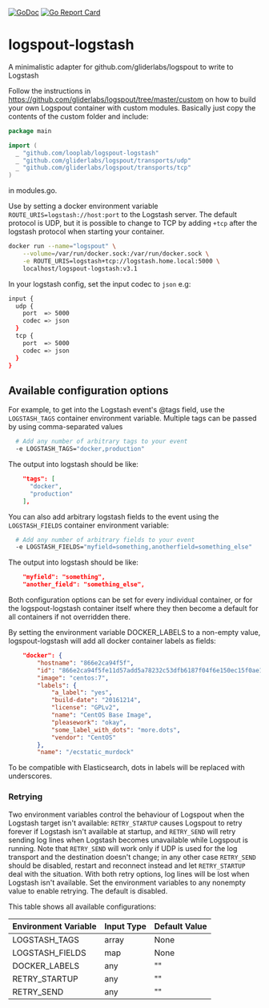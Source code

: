 [![GoDoc](https://godoc.org/github.com/looplab/logspout-logstash?status.svg)](https://godoc.org/github.com/looplab/logspout-logstash)
[![Go Report Card](https://goreportcard.com/badge/looplab/logspout-logstash)](https://goreportcard.com/report/looplab/logspout-logstash)

# logspout-logstash

A minimalistic adapter for github.com/gliderlabs/logspout to write to Logstash

Follow the instructions in https://github.com/gliderlabs/logspout/tree/master/custom on how to build your own Logspout container with custom modules. Basically just copy the contents of the custom folder and include:

```go
package main

import (
  _ "github.com/looplab/logspout-logstash"
  _ "github.com/gliderlabs/logspout/transports/udp"
  _ "github.com/gliderlabs/logspout/transports/tcp"
)
```

in modules.go.

Use by setting a docker environment variable `ROUTE_URIS=logstash://host:port` to the Logstash server.
The default protocol is UDP, but it is possible to change to TCP by adding ```+tcp``` after the logstash protocol when starting your container.

```bash
docker run --name="logspout" \
    --volume=/var/run/docker.sock:/var/run/docker.sock \
    -e ROUTE_URIS=logstash+tcp://logstash.home.local:5000 \
    localhost/logspout-logstash:v3.1
```

In your logstash config, set the input codec to `json` e.g:

```bash
input {
  udp {
    port  => 5000
    codec => json
  }
  tcp {
    port  => 5000
    codec => json
  }
}
```

## Available configuration options

For example, to get into the Logstash event's @tags field, use the ```LOGSTASH_TAGS``` container environment variable. Multiple tags can be passed by using comma-separated values

```bash
  # Add any number of arbitrary tags to your event
  -e LOGSTASH_TAGS="docker,production"
```

The output into logstash should be like:

```json
    "tags": [
      "docker",
      "production"
    ],
```

You can also add arbitrary logstash fields to the event using the ```LOGSTASH_FIELDS``` container environment variable:

```bash
  # Add any number of arbitrary fields to your event
  -e LOGSTASH_FIELDS="myfield=something,anotherfield=something_else"
```

The output into logstash should be like:

```json
    "myfield": "something",
    "another_field": "something_else",
```

Both configuration options can be set for every individual container, or for the logspout-logstash
container itself where they then become a default for all containers if not overridden there.

By setting the environment variable DOCKER_LABELS to a non-empty value, logspout-logstash will add all docker container
labels as fields:
```json
    "docker": {
        "hostname": "866e2ca94f5f",
        "id": "866e2ca94f5fe11d57add5a78232c53dfb6187f04f6e150ec15f0ae1e1737731",
        "image": "centos:7",
        "labels": {
            "a_label": "yes",
            "build-date": "20161214",
            "license": "GPLv2",
            "name": "CentOS Base Image",
            "pleasework": "okay",
            "some_label_with_dots": "more.dots",
            "vendor": "CentOS"
        },
        "name": "/ecstatic_murdock"
```

To be compatible with Elasticsearch, dots in labels will be replaced with underscores.

### Retrying

Two environment variables control the behaviour of Logspout when the Logstash target isn't available:
```RETRY_STARTUP``` causes Logspout to retry forever if Logstash isn't available at startup,
and ```RETRY_SEND``` will retry sending log lines when Logstash becomes unavailable while Logspout is running.
Note that ```RETRY_SEND``` will work only
if UDP is used for the log transport and the destination doesn't change;
in any other case ```RETRY_SEND``` should be disabled, restart and reconnect instead
and let ```RETRY_STARTUP``` deal with the situation.
With both retry options, log lines will be lost when Logstash isn't available. Set the
environment variables to any nonempty value to enable retrying. The default is disabled.


This table shows all available configurations:

| Environment Variable | Input Type | Default Value |
|----------------------|------------|---------------|
| LOGSTASH_TAGS        | array      | None          |
| LOGSTASH_FIELDS      | map        | None          |
| DOCKER_LABELS        | any        | ""            |
| RETRY_STARTUP        | any        | ""            |
| RETRY_SEND           | any        | ""            |
